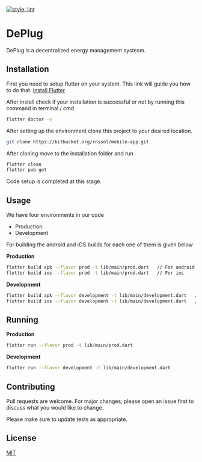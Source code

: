 [![style: lint](https://img.shields.io/badge/style-lint-4BC0F5.svg)](https://pub.dev/packages/lint)

# DePlug

DePlug is a decentralized energy management systesm.

## Installation

First you need to setup flutter on your system. This link will guide you how to do
that. [Install Flutter](https://flutter.dev/docs/get-started/install)

After install check if your installation is successful or not by running this command in terminal /
cmd.

```bash
flutter doctor -v
```

After setting up the environment clone this project to your desired location.

```bash
git clone https://bitbucket.org/rnssol/mobile-app.git
```

After cloning move to the installation folder and run

```bash
flutter clean
flutter pub get
```

Code setup is completed at this stage.

## Usage

We have four environments in our code

* Production
* Development

For building the android and iOS builds for each one of them is given below

**Production**

```bash
flutter build apk --flavor prod -t lib/main/prod.dart   // For android
flutter build ios --flavor prod -t lib/main/prod.dart   // For ios
```

**Development**

```bash
flutter build apk --flavor development -t lib/main/development.dart   // For android
flutter build ios --flavor development -t lib/main/development.dart   // For ios
```

## Running

**Production**

```bash
flutter run --flavor prod -t lib/main/prod.dart   
```

**Development**

```bash
flutter run --flavor development -t lib/main/development.dart   
```

## Contributing

Pull requests are welcome. For major changes, please open an issue first to discuss what you would
like to change.

Please make sure to update tests as appropriate.

## License

[MIT](https://choosealicense.com/licenses/mit/)